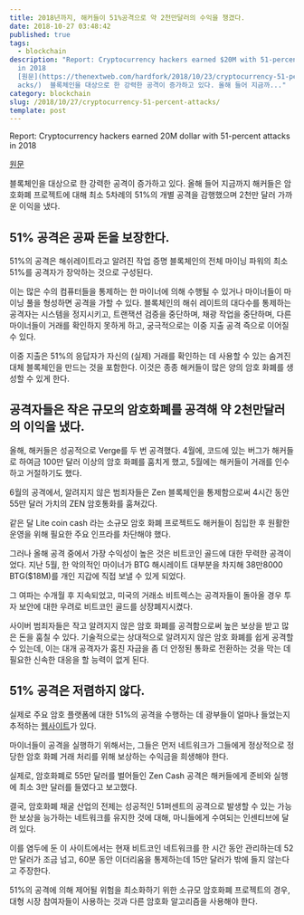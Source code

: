 ```yaml
---
title: 2018년까지, 해커들이 51%공격으로 약 2천만달러의 수익을 챙겼다.
date: 2018-10-27 03:48:42
published: true
tags:
  - blockchain
description: "Report: Cryptocurrency hackers earned $20M with 51-percent attacks
  in 2018
  [원문](https://thenextweb.com/hardfork/2018/10/23/cryptocurrency-51-percent-att\
  acks/)  블록체인을 대상으로 한 강력한 공격이 증가하고 있다. 올해 들어 지금까..."
category: blockchain
slug: /2018/10/27/cryptocurrency-51-percent-attacks/
template: post
---
```


Report: Cryptocurrency hackers earned 20M dollar with 51-percent attacks in 2018

[원문](https://thenextweb.com/hardfork/2018/10/23/cryptocurrency-51-percent-attacks/)

블록체인을 대상으로 한 강력한 공격이 증가하고 있다. 올해 들어 지금까지 해커들은 암호화폐 프로젝트에 대해 최소 5차례의 51%의 개별 공격을 감행했으며 2천만 달러 가까운 이익을 냈다.

## 51% 공격은 공짜 돈을 보장한다.

51%의 공격은 해쉬레이트라고 알려진 작업 증명 블록체인의 전체 마이닝 파워의 최소 51%를 공격자가 장악하는 것으로 구성된다.

이는 많은 수의 컴퓨터들을 통제하는 한 마이너에 의해 수행될 수 있거나 마이너들이 마이닝 풀을 형성하면 공격을 가할 수 있다. 블록체인의 해쉬 레이트의 대다수를 통제하는 공격자는 시스템을 정지시키고, 트랜잭션 검증을 중단하며, 채광 작업을 중단하며, 다른 마이너들이 거래를 확인하지 못하게 하고, 궁극적으로는 이중 지출 공격 즉으로 이어질 수 있다.

이중 지출은 51%의 응답자가 자신의 (실제) 거래를 확인하는 데 사용할 수 있는 숨겨진 대체 블록체인을 만드는 것을 포함한다. 이것은 종종 해커들이 많은 양의 암호 화폐를 생성할 수 있게 한다.

## 공격자들은 작은 규모의 암호화폐를 공격해 약 2천만달러의 이익을 냈다.

올해, 해커들은 성공적으로 Verge를 두 번 공격했다. 4월에, 코드에 있는 버그가 해커들로 하여금 100만 달러 이상의 암호 화폐를 훔치게 했고, 5월에는 해커들이 거래를 인수하고 거절하기도 했다.

6월의 공격에서, 알려지지 않은 범죄자들은 Zen 블록체인을 통제함으로써 4시간 동안 55만 달러 가치의 ZEN 암호통화를 훔쳐갔다.

같은 달 Lite coin cash 라는 소규모 암호 화폐 프로젝트도 해커들이 침입한 후 원활한 운영을 위해 필요한 주요 인프라를 차단해야 했다.

그러나 올해 공격 중에서 가장 수익성이 높은 것은 비트코인 골드에 대한 무력한 공격이었다. 지난 5월, 한 악의적인 마이너가 BTG 해시레이트 대부분을 차지해 38만8000 BTG($18M)를 개인 지갑에 직접 보낼 수 있게 되었다.

그 여파는 수개월 후 지속되었고, 미국의 거래소 비트렉스는 공격자들이 돌아올 경우 투자 보안에 대한 우려로 비트코인 골드를 상장폐지시켰다.

사이버 범죄자들은 작고 알려지지 않은 암호 화폐를 공격함으로써 높은 보상을 받고 많은 돈을 훔칠 수 있다. 기술적으로는 상대적으로 알려지지 않은 암호 화폐를 쉽게 공격할 수 있는데, 이는 대개 공격자가 훔친 자금을 좀 더 안정된 통화로 전환하는 것을 막는 데 필요한 신속한 대응을 할 능력이 없게 된다.

## 51% 공격은 저렴하지 않다.

실제로 주요 암호 플랫폼에 대한 51%의 공격을 수행하는 데 광부들이 얼마나 들었는지 추적하는 [웹사이트](https://www.crypto51.app/)가 있다.

마이너들이 공격을 실행하기 위해서는, 그들은 먼저 네트워크가 그들에게 정상적으로 정당한 암호 화폐 거래 처리를 위해 보상하는 수익금을 희생해야 한다.

실제로, 암호화폐로 55만 달러를 벌어들인 Zen Cash 공격은 해커들에게 준비와 실행에 최소 3만 달러를 들였다고 보고했다.

결국, 암호화폐 채굴 산업의 전제는 성공적인 51퍼센트의 공격으로 발생할 수 있는 가능한 보상을 능가하는 네트워크를 유지한 것에 대해, 마니들에게 수여되는 인센티브에 달려 있다.

이를 염두에 둔 이 사이트에서는 현재 비트코인 네트워크를 한 시간 동안 관리하는데 52만 달러가 조금 넘고, 60분 동안 이더리움을 통제하는데 15만 달러가 밖에 들지 않는다고 주장한다.

51%의 공격에 의해 제어될 위험을 최소화하기 위한 소규모 암호화폐 프로젝트의 경우, 대형 시장 참여자들이 사용하는 것과 다른 암호화 알고리즘을 사용해야 한다.
